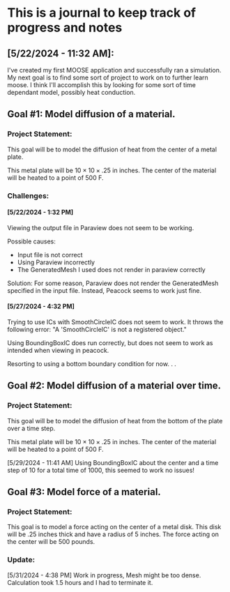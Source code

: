 # This is a journal to keep track of progress and notes

## [5/22/2024 - 11:32 AM]:
I've created my first MOOSE application and successfully ran a simulation.
My next goal is to find some sort of project to work on to further learn moose. 
I think I'll accomplish this by looking for some sort of time dependant model, possibly heat conduction.

## Goal #1: Model diffusion of a material.
### Project Statement:
This goal will be to model the diffusion of heat from the center of a metal plate.

This metal plate will be $10\times 10\times .25$ in inches.
The center of the material will be heated to a point of 500 F.

### Challenges:
#### [5/22/2024 - 1:32 PM]
Viewing the output file in Paraview does not seem to be working.

Possible causes:
* Input file is not correct
* Using Paraview incorrectly
* The GeneratedMesh I used does not render in paraview correctly

Solution:
For some reason, Paraview does not render the GeneratedMesh specified in the input file. Instead, Peacock seems to work just fine.

#### [5/27/2024 - 4:32 PM]
Trying to use ICs with SmoothCircleIC does not seem to work. 
It throws the following error: "A 'SmoothCircleIC' is not a registered object."

Using BoundingBoxIC does run correctly, but does not seem to work as intended when viewing in peacock.

Resorting to using a bottom boundary condition for now. . .

## Goal #2: Model diffusion of a material over time.
### Project Statement:
This goal will be to model the diffusion of heat from the bottom of the plate over a time step.

This metal plate will be $10\times 10\times .25$ in inches.
The center of the material will be heated to a point of 500 F.

[5/29/2024 - 11:41 AM]
Using BoundingBoxIC about the center and a time step of 10 for a total time of 1000, this seemed to work no issues!

## Goal #3: Model force of a material.
### Project Statement:
This goal is to model a force acting on the center of a metal disk.
This disk will be .25 inches thick and have a radius of 5 inches.
The force acting on the center will be 500 pounds.

### Update:
[5/31/2024 - 4:38 PM]
Work in progress, Mesh might be too dense. Calculation took 1.5 hours and I had to terminate it.